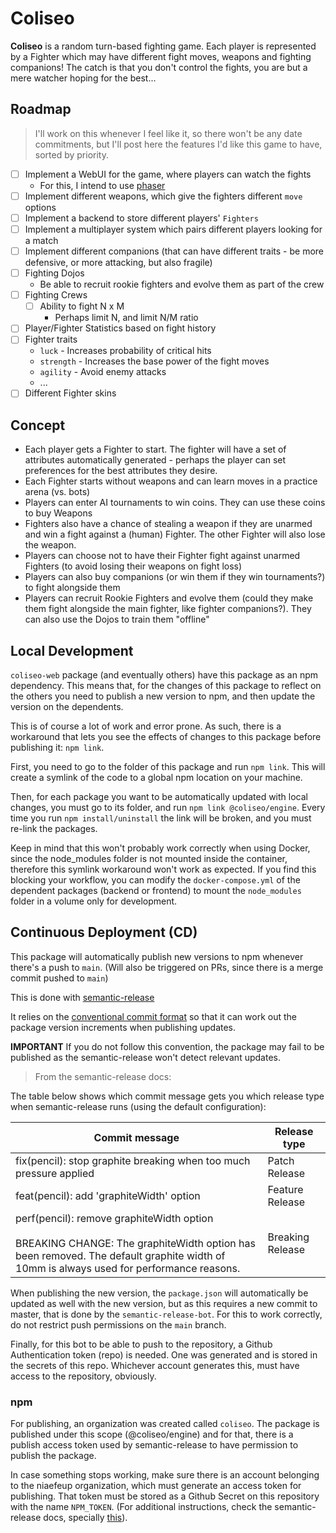 # Coliseo

**Coliseo** is a random turn-based fighting game. Each player is represented by a Fighter which may have different fight moves, weapons and fighting companions!
The catch is that you don't control the fights, you are but a mere watcher hoping for the best...

## Roadmap

> I'll work on this whenever I feel like it, so there won't be any date commitments, but I'll post here the features I'd like this game to have, sorted by priority.

- [ ] Implement a WebUI for the game, where players can watch the fights
  - For this, I intend to use [phaser](https://github.com/photonstorm/phaser) 
- [ ] Implement different weapons, which give the fighters different `move` options
- [ ] Implement a backend to store different players' `Fighters`
- [ ] Implement a multiplayer system which pairs different players looking for a match
- [ ] Implement different companions (that can have different traits - be more defensive, or more attacking, but also fragile)
- [ ] Fighting Dojos
  * Be able to recruit rookie fighters and evolve them as part of the crew
- [ ] Fighting Crews
  - [ ] Ability to fight N x M
    * Perhaps limit N, and limit N/M ratio
- [ ] Player/Fighter Statistics based on fight history
- [ ] Fighter traits
  - `luck` - Increases probability of critical hits
  - `strength` - Increases the base power of the fight moves
  - `agility` - Avoid enemy attacks
  - ...
- [ ] Different Fighter skins

## Concept

* Each player gets a Fighter to start. The fighter will have a set of attributes automatically generated - perhaps the player can set preferences for the best attributes they desire. 
* Each Fighter starts without weapons and can learn moves in a practice arena (vs. bots)
* Players can enter AI tournaments to win coins. They can use these coins to buy Weapons
* Fighters also have a chance of stealing a weapon if they are unarmed and win a fight against a (human) Fighter. The other Fighter will also lose the weapon.
* Players can choose not to have their Fighter fight against unarmed Fighters (to avoid losing their weapons on fight loss)
* Players can also buy companions (or win them if they win tournaments?) to fight alongside them
* Players can recruit Rookie Fighters and evolve them (could they make them fight alongside the main fighter, like fighter companions?). They can also use the Dojos to train them "offline"

## Local Development

`coliseo-web` package (and eventually others) have this package as an npm dependency. This means that, for the changes of this package to reflect on the others you need to publish a new version to npm, and then update the version on the dependents.

This is of course a lot of work and error prone. As such, there is a workaround that lets you see the effects of changes to this package before publishing it: `npm link`.

First, you need to go to the folder of this package and run `npm link`. This will create a symlink of the code to a global npm location on your machine.

Then, for each package you want to be automatically updated with local changes, you must go to its folder, and run `npm link @coliseo/engine`. Every time you run `npm install/uninstall` the link will be broken, and you must re-link the packages.

Keep in mind that this won't probably work correctly when using Docker, since the node_modules folder is not mounted inside the container, therefore this symlink workaround won't work as expected. If you find this blocking your workflow, you can modify the `docker-compose.yml` of the dependent packages (backend or frontend) to mount the `node_modules` folder in a volume only for development.

## Continuous Deployment (CD)
This package will automatically publish new versions to npm whenever there's a push to `main`. (Will also be triggered on PRs, since there is a merge commit pushed to `main`)

This is done with [semantic-release](https://github.com/semantic-release/semantic-release)

It relies on the [conventional commit format](https://conventionalcommits.org/link) so that it can work out the package version increments when publishing updates. 

**IMPORTANT** If you do not follow this convention, the package may fail to be published as the semantic-release won't detect relevant updates.

> From the semantic-release docs:

The table below shows which commit message gets you which release type when semantic-release runs (using the default configuration):

Commit message | Release type
--- | ---
fix(pencil): stop graphite breaking when too much pressure applied |	Patch Release
feat(pencil): add 'graphiteWidth' option | Feature Release
perf(pencil): remove graphiteWidth option<br/><br/>BREAKING CHANGE: The graphiteWidth option has been removed. The default graphite width of 10mm is always used for performance reasons. | Breaking Release

When publishing the new version, the `package.json` will automatically be updated as well with the new version, but as this requires a new commit to master, that is done by the `semantic-release-bot`. For this to work correctly, do not restrict push permissions on the `main` branch.

Finally, for this bot to be able to push to the repository, a Github Authentication token (repo) is needed. One was generated and is stored in the secrets of this repo. Whichever account generates this, must have access to the repository, obviously.

### npm

For publishing, an organization was created called `coliseo`. The package is published under this scope (@coliseo/engine) and for that, there is a publish access token used by semantic-release to have permission to publish the package.

In case something stops working, make sure there is an account belonging to the niaefeup organization, which must generate an access token for publishing. That token must be stored as a Github Secret on this repository with the name `NPM_TOKEN`. (For additional instructions, check the semantic-release docs, specially [this](https://github.com/semantic-release/semantic-release/blob/master/docs/usage/getting-started.md#getting-started)).
